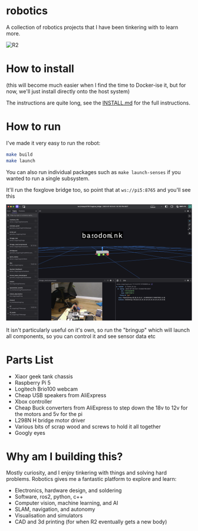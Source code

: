 # robotics
A collection of robotics projects that I have been tinkering with to learn more.

![R2](img/r2.jpg)

# How to install
(this will become much easier when I find the time to Docker-ise it, but for now, we'll just install directly onto the host system)

The instructions are quite long, see the [INSTALL.md](INSTALL.md) for the full instructions.


# How to run
I've made it very easy to run the robot:
```bash
make build
make launch
```

You can also run individual packages such as `make launch-senses` if you wanted to run a single subsystem.

It'll run the foxglove bridge too, so point that at `ws://pi5:8765` and you'll see this

![Foxglove](img/foxglove.png)

It isn't particularly useful on it's own, so run the "bringup" which will launch all components, so you can control it and see sensor data etc

# Parts List
- Xiaor geek tank chassis
- Raspberry Pi 5
- Logitech Brio100 webcam
- Cheap USB speakers from AliExpress
- Xbox controller
- Cheap Buck converters from AliExpress to step down the 18v to 12v for the motors and 5v for the pi
- L298N H bridge motor driver
- Various bits of scrap wood and screws to hold it all together
- Googly eyes


# Why am I building this?
Mostly curiosity, and I enjoy tinkering with things and solving hard problems. Robotics gives me a fantastic platform to explore and learn:
* Electronics, hardware design, and soldering
* Software, ros2, python, c++
* Computer vision, machine learning, and AI
* SLAM, navigation, and autonomy
* Visualisation and simulators
* CAD and 3d printing (for when R2 eventually gets a new body)
